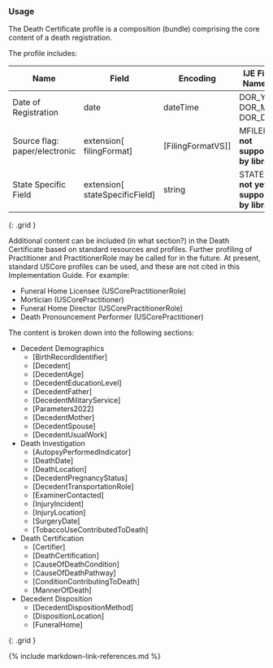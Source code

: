 ### Usage

The Death Certificate profile is a composition (bundle) comprising the core content of a death registration.

The profile includes:

| **Name** |  **Field**   |  **Encoding**  |  **IJE Field Name(s)**  |
| ---------------| ------------------------ | ------------- | ------------------- |
| Date of Registration | date  | dateTime | DOR_YR, DOR_MO, DOR_DY |
| Source flag: paper/electronic | extension[ filingFormat]  | [FilingFormatVS]] | MFILED **not supported by library**  |
| State Specific Field | extension[ stateSpecificField]  | string | STATESP **not yet supported by library**  |
{: .grid }

Additional content can be included (in what section?) in the Death Certificate based on standard resources and profiles.
Further profiling of Practitioner and PractitionerRole may be called for in the future.   At present, standard USCore profiles can be used, and these are not cited in this Implementation Guide.
For example:
* Funeral Home Licensee (USCorePractitionerRole)
* Mortician (USCorePractitioner)
* Funeral Home Director (USCorePractitionerRole)
* Death Pronouncement Performer (USCorePractitioner)

The content is broken down into the following sections:
* Decedent Demographics
    * [BirthRecordIdentifier]
    * [Decedent]
    * [DecedentAge]
    * [DecedentEducationLevel]
    * [DecedentFather]
    * [DecedentMilitaryService]
    * [Parameters2022]
    * [DecedentMother]
    * [DecedentSpouse]
    * [DecedentUsualWork]
* Death Investigation
    * [AutopsyPerformedIndicator]
    * [DeathDate]
    * [DeathLocation]
    * [DecedentPregnancyStatus]
    * [DecedentTransportationRole]
    * [ExaminerContacted]
    * [InjuryIncident]
    * [InjuryLocation]
    * [SurgeryDate]
    * [TobaccoUseContributedToDeath]
* Death Certification
    * [Certifier]
    * [DeathCertification]
    * [CauseOfDeathCondition]
    * [CauseOfDeathPathway]
    * [ConditionContributingToDeath]
    * [MannerOfDeath]
* Decedent Disposition
    * [DecedentDispositionMethod]
    * [DispositionLocation]
    * [FuneralHome]




{: .grid }



{% include markdown-link-references.md %}
